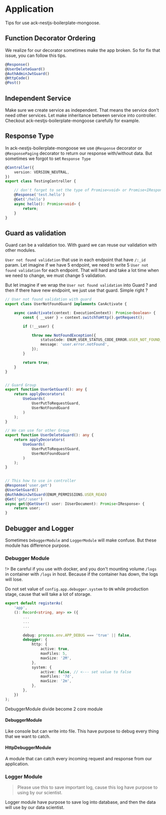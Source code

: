 # Application

Tips for use ack-nestjs-boilerplate-mongoose.

## Function Decorator Ordering

We realize for our decorator sometimes make the app broken. So for fix that issue, you can follow this tips.

```typescript
@Response()
@UserDeleteGuard()
@AuthAdminJwtGuard()
@HttpCode()
@Post()
```

## Independent Service

Make sure we create service as independent. That means the service don't need other services. Let make inheritance between service into controller. Checkout ack-nestjs-boilerplate-mongoose carefully for example.

## Response Type

In ack-nestjs-boilerplate-mongoose we use `@Response` decorator or `@ResponsePaging` decorator to return our response with/without data. But sometimes we forgot to set `Response Type`

```typescript
@Controller({
    version: VERSION_NEUTRAL,
})
export class TestingController {

    // don't forget to set the type of Promise<void> or Promise<IResponse>
    @Response('test.hello')
    @Get('/hello')
    async hello(): Promise<void> { 
        return;
    }
}

```

## Guard as validation

Guard can be a validation too. With guard we can reuse our validation with other modules.

`User not found validation` that use in each endpoint that have `/:_id` param. Let imagine if we have 5 endpoint, we need to write 5 `User not found validation` for each endpoint. That will hard and take a lot time when we need to change, we must change 5 validation.

But let imagine if we wrap the `User not found validation` into Guard ? and then if there have new endpoint, we just use that guard. Simple right ?

```typescript
// User not found validation with guard
export class UserNotFoundGuard implements CanActivate {

    async canActivate(context: ExecutionContext): Promise<boolean> {
        const { __user } = context.switchToHttp().getRequest();

        if (!__user) {

            throw new NotFoundException({
                statusCode: ENUM_USER_STATUS_CODE_ERROR.USER_NOT_FOUND_ERROR,
                message: 'user.error.notFound',
            });
        }

        return true;
    }
}


// Guard Group
export function UserGetGuard(): any {
    return applyDecorators(
        UseGuards(
            UserPutToRequestGuard, 
            UserNotFoundGuard
        )
    );
}

// We can use for other Group
export function UserDeleteGuard(): any {
    return applyDecorators(
        UseGuards(
            UserPutToRequestGuard, 
            UserNotFoundGuard
        )
    );
}

  
// This how to use in controller  
@Response('user.get')
@UserGetGuard()
@AuthAdminJwtGuard(ENUM_PERMISSIONS.USER_READ)
@Get('get/:user')
async get(@GetUser() user: IUserDocument): Promise<IResponse> {
    return user;
}
```

## Debugger and Logger

Sometimes `DebuggerModule` and `LoggerModule` will make confuse. But these module has difference purpose.

### Debugger Module

!> Be careful if you use with docker, and you don't mounting volume `/logs` in container with `/logs` in host. Because if the container has down, the logs will lose.

Do not set value of `config.app.debugger.system` to `ON` while production stage, cause that will take a lot of storage.

```typescript
export default registerAs(
    'app',
    (): Record<string, any> => ({
        ...
        ...
        ...

        debug: process.env.APP_DEBUG === 'true' || false,
        debugger: {
            http: {
                active: true,
                maxFiles: 5,
                maxSize: '2M',
            },
            system: {
                active: false, // <--- set value to false
                maxFiles: '7d',
                maxSize: '2m',
            },
        },
    })
);
```

DebuggerModule divide become 2 core module

#### DebuggerModule&#x20;

Like console but can write into file. This have purpose to debug every thing that we want to catch.

#### HttpDebuggerModule&#x20;

A module that can catch every incoming request and response from our application.

### Logger Module

> Please use this to save important log, cause this log have purpose to using by our scientist.

Logger module have purpose to save log into database, and then the data will use by our data scientist.
